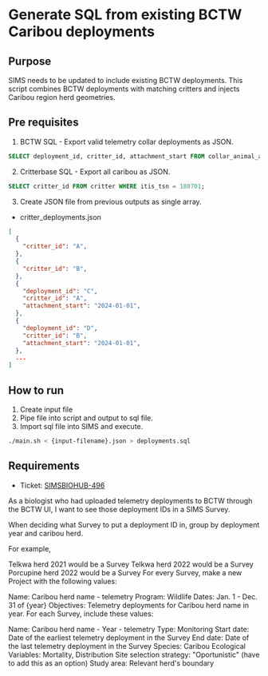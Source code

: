 # Generate SQL from existing BCTW Caribou deployments

## Purpose
SIMS needs to be updated to include existing BCTW deployments. This script combines BCTW deployments with
matching critters and injects Caribou region herd geometries.

## Pre requisites
1. BCTW SQL - Export valid telemetry collar deployments as JSON.
```sql
SELECT deployment_id, critter_id, attachment_start FROM collar_animal_assignment WHERE bctw.is_valid(valid_to);
```
2. Critterbase SQL - Export all caribou as JSON.
```sql
SELECT critter_id FROM critter WHERE itis_tsn = 180701;
```
3. Create JSON file from previous outputs as single array.

- critter_deployments.json
```json
[
  {
    "critter_id": "A",
  },
  {
    "critter_id": "B",
  },
  {
    "deployment_id": "C",
    "critter_id": "A",
    "attachment_start": "2024-01-01",
  },
  {
    "deployment_id": "D",
    "critter_id": "B",
    "attachment_start": "2024-01-01",
  },
  ...
]

```

## How to run
1. Create input file
2. Pipe file into script and output to sql file.
3. Import sql file into SIMS and execute.

```bash
./main.sh < {input-filename}.json > deployments.sql
```

## Requirements
- Ticket: [SIMSBIOHUB-496](https://apps.nrs.gov.bc.ca/int/jira/browse/SIMSBIOHUB-496)

As a biologist who had uploaded telemetry deployments to BCTW through the BCTW UI, I want to see those deployment IDs in a SIMS Survey.

When deciding what Survey to put a deployment ID in, group by deployment year and caribou herd.

For example,

Telkwa herd 2021 would be a Survey
Telkwa herd 2022 would be a Survey
Porcupine herd 2022 would be a Survey
For every Survey, make a new Project with the following values:

Name: Caribou herd name - telemetry
Program: Wildlife
Dates: Jan. 1 - Dec. 31 of {year}
Objectives: Telemetry deployments for Caribou herd name in year.
For each Survey, include these values:

Name: Caribou herd name - Year - telemetry
Type: Monitoring
Start date: Date of the earliest telemetry deployment in the Survey
End date: Date of the last telemetry deployment in the Survey
Species: Caribou
Ecological Variables: Mortality, Distribution
Site selection strategy: "Oportunistic" (have to add this as an option)
Study area: Relevant herd's boundary


